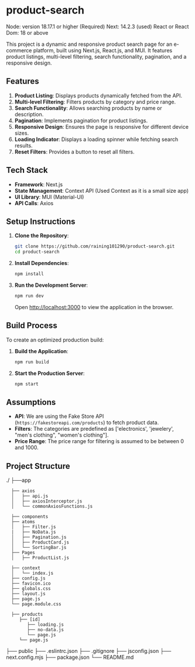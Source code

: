 # product-search

Node: version 18.17.1 or higher (Required)
Next: 14.2.3 (used)
React or React Dom: 18 or above

This project is a dynamic and responsive product search page for an e-commerce platform, built using Next.js, React.js, and MUI. It features product listings, multi-level filtering, search functionality, pagination, and a responsive design.

## Features

1. **Product Listing**: Displays products dynamically fetched from the API.
2. **Multi-level Filtering**: Filters products by category and price range.
3. **Search Functionality**: Allows searching products by name or description.
4. **Pagination**: Implements pagination for product listings.
5. **Responsive Design**: Ensures the page is responsive for different device sizes.
6. **Loading Indicator**: Displays a loading spinner while fetching search results.
7. **Reset Filters**: Provides a button to reset all filters.

## Tech Stack

- **Framework**: Next.js
- **State Management**: Context API (Used Context as it is a small size app)
- **UI Library**: MUI (Material-UI)
- **API Calls**: Axios

## Setup Instructions

1. **Clone the Repository**:

   ```sh
   git clone https://github.com/raining101290/product-search.git
   cd product-search
   ```

2. **Install Dependencies**:
   ```sh
   npm install
   ```
3. **Run the Development Server**:
   ```sh
   npm run dev
   ```
   Open [http://localhost:3000](http://localhost:3000) to view the application in the browser.

## Build Process

To create an optimized production build:

1. **Build the Application**:

   ```sh
   npm run build
   ```

2. **Start the Production Server**:
   ```sh
   npm start
   ```

## Assumptions

- **API**: We are using the Fake Store API (`https://fakestoreapi.com/products`) to fetch product data.
- **Filters**: The categories are predefined as ['electronics', 'jewelery', "men's clothing", "women's clothing"].
- **Price Range**: The price range for filtering is assumed to be between 0 and 1000.

## Project Structure

./
├──app

      ├── axios
      │   ├── api.js
      │   ├── axiosInterceptor.js
      │   └── commonAxiosFunctions.js

      ├── components
      ├── atoms
      │   ├── Filter.js
      |   ├── NoData.js
      │   ├── Pagination.js
      │   ├── ProductCard.js
      │   └── SortingBar.js
      ├── Pages
      │   ├── ProductList.js

      ├── context
      │   └── index.js
      ├── config.js
      ├── favicon.ico
      ├── globals.css
      ├── layout.js
      ├── page.js
      └── page.module.css

      ├── products
         ├── [id]
            ├── loading.js
            ├── no-data.js
            └── page.js
         └── page.js

├── public
├── .eslintrc.json
├── .gitignore
├── jsconfig.json
├── next.config.mjs
├── package.json
└── README.md
